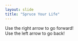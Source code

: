 ```yaml
---
layout: slide
title: "Spruce Your Life"
---
```

Use the right arrow to go forward! <br >
Use the left arrow to go back!
